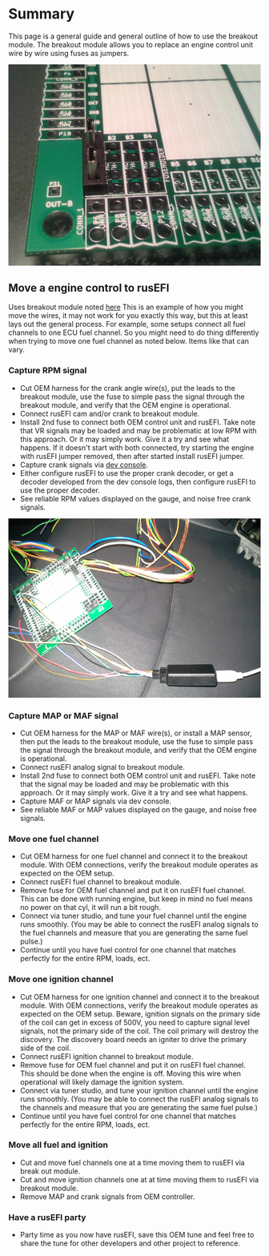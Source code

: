 # Summary

This page is a general guide and general outline of how to use the breakout module. The breakout module allows you to replace an engine control unit wire by wire using fuses as jumpers.

![Breakout](Images/breakout.png)

## Move a engine control to rusEFI

Uses breakout module noted [here](http://rusefi.com/forum/viewtopic.php?f=4&t=454) This is an example of how you might move the wires, it may not work for you exactly this way, but this at least lays out the general process. For example, some setups connect all fuel channels to one ECU fuel channel. So you might need to do thing differently when trying to move one fuel channel as noted below. Items like that can vary.

### Capture RPM signal

* Cut OEM harness for the crank angle wire(s), put the leads to the breakout module, use the fuse to simple pass the signal through the breakout module, and verify that the OEM engine is operational.
* Connect rusEFI cam and/or crank to breakout module.
* Install 2nd fuse to connect both OEM control unit and rusEFI. Take note that VR signals may be loaded and may be problematic at low RPM with this approach. Or it may simply work. Give it a try and see what happens. If it doesn't start with both connected, try starting the engine with rusEFI jumper removed, then after started install rusEFI jumper.
* Capture crank signals via [dev console](Console.md).
* Either configure rusEFI to use the proper crank decoder, or get a decoder developed from the dev console logs, then configure rusEFI to use the proper decoder.
* See reliable RPM values displayed on the gauge, and noise free crank signals.

![Harness and Analyzer](Images/Harness_and_analyzer.jpg)

### Capture MAP or MAF signal

* Cut OEM harness for the MAP or MAF wire(s), or install a MAP sensor, then put the leads to the breakout module, use the fuse to simple pass the signal through the breakout module, and verify that the OEM engine is operational.
* Connect rusEFI analog signal to breakout module.
* Install 2nd fuse to connect both OEM control unit and rusEFI. Take note that the signal may be loaded and may be problematic with this approach. Or it may simply work. Give it a try and see what happens.
* Capture MAF or MAP signals via dev console.
* See reliable MAF or MAP values displayed on the gauge, and noise free signals.

### Move one fuel channel

* Cut OEM harness for one fuel channel and connect it to the breakout module. With OEM connections, verify the breakout module operates as expected on the OEM setup.
* Connect rusEFI fuel channel to breakout module.
* Remove fuse for OEM fuel channel and put it on rusEFI fuel channel. This can be done with running engine, but keep in mind no fuel means no power on that cyl, it will run a bit rough.
* Connect via tuner studio, and tune your fuel channel until the engine runs smoothly. (You may be able to connect the rusEFI analog signals to the fuel channels and measure that you are generating the same fuel pulse.)
* Continue until you have fuel control for one channel that matches perfectly for the entire RPM, loads, ect.

### Move one ignition channel

* Cut OEM harness for one ignition channel and connect it to the breakout module. With OEM connections, verify the breakout module operates as expected on the OEM setup. Beware, ignition signals on the primary side of the coil can get in excess of 500V, you need to capture signal level signals, not the primary side of the coil. The coil primary will destroy the discovery. The discovery board needs an igniter to drive the primary side of the coil.
* Connect rusEFI ignition channel to breakout module.
* Remove fuse for OEM fuel channel and put it on rusEFI fuel channel. This should be done when the engine is off. Moving this wire when operational will likely damage the ignition system.  
* Connect via tuner studio, and tune your ignition channel until the engine runs smoothly. (You may be able to connect the rusEFI analog signals to the  channels and measure that you are generating the same fuel pulse.)
* Continue until you have fuel control for one channel that matches perfectly for the entire RPM, loads, ect.

### Move all fuel and ignition

* Cut and move fuel channels one at a time moving them to rusEFI via break out module.
* Cut and move ignition channels one at at time moving them to rusEFI via breakout module.
* Remove MAP and crank signals from OEM controller.

### Have a rusEFI party

* Party time as you now have rusEFI, save this OEM tune and feel free to share the tune for other developers and other project to reference.
